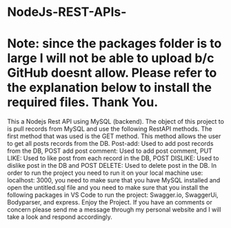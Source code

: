 # NodeJs-REST-APIs-
# Note: since the packages folder is to large I will not be able to upload b/c GitHub doesnt allow. Please refer to the explanation below to install the required files. Thank You.
This a Nodejs Rest API using MySQL (backend). The object of this project to is pull records from MySQL and use the following RestAPI methods. The first method that was used is the GET method. This method allows the user to get all posts records from the DB. Post-add: Used to add post records from the DB, POST add post comment: Used to add post comment, PUT LIKE: Used to like post from each record in the DB, POST DISLIKE: Used to dislike post in the DB and POST DELETE: Used to delete post in the DB. In order to run the project you need to run it on your local machine use: localhost: 3000, you need to make sure that you have MySQL installed and open the untitled.sql file and you need to make sure that you install the following packages in VS Code to run the project: Swagger.io, SwaggerUi, Bodyparser, and express. Enjoy the Project. If you have an comments or concern please send me a message through my personal website and I will take a look and respond accordingly. 
